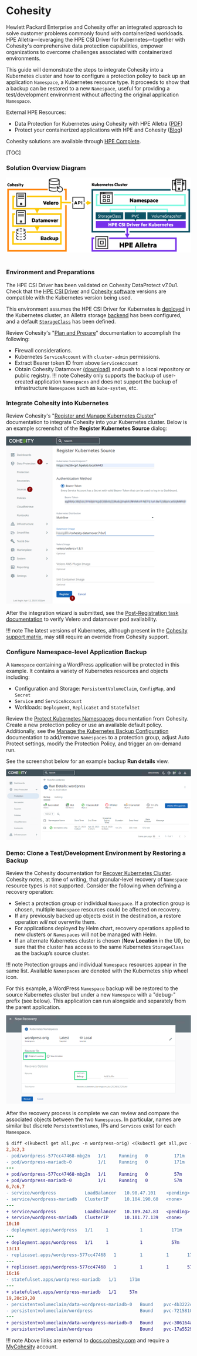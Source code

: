 # Cohesity

Hewlett Packard Enterprise and Cohesity offer an integrated approach to solve customer problems commonly found with containerized workloads. HPE Alletra—leveraging the HPE CSI Driver for Kubernetes—together with Cohesity's comprehensive data protection capabilities, empower organizations to overcome challenges associated with containerized environments. 

This guide will demonstrate the steps to integrate Cohesity into a Kubernetes cluster and how to configure a protection policy to back up an application `Namespace`, a Kubernetes resource type. It proceeds to show that a backup can be restored to a new `Namespace`, useful for providing a test/development environment without affecting the original application `Namespace`.

External HPE Resources:

* Data Protection for Kubernetes using Cohesity with HPE Alletra ([PDF](https://www.hpe.com/psnow/doc/a00133050enw))
* Protect your containerized applications with HPE and Cohesity ([Blog](https://community.hpe.com/t5/around-the-storage-block/protect-your-containerized-applications-with-hpe-and-cohesity/ba-p/7194173))

Cohesity solutions are available through [HPE Complete](https://buy.hpe.com/us/en/storage/complete-storage-solution/complete-storage-solution/complete-partner-program/cohesity/p/1009514534). 

[TOC]

### Solution Overview Diagram

![](img/overview.png) <br /> <br />

### Environment and Preparations

The HPE CSI Driver has been validated on Cohesity DataProtect v7.0u1. 
Check that the [HPE CSI Driver](https://scod.hpedev.io/csi_driver/index.html#compatibility_and_support) and [Cohesity software](https://docs.cohesity.com/7_0/Web/UserGuide/Content/ReleaseNotes/SupportedVersions.htm#Kubernet) versions are compatible with the Kubernetes version being used.

This environment assumes the HPE CSI Driver for Kubernetes is [deployed](../../csi_driver/deployment.md) in the Kubernetes cluster, an Alletra storage [backend](../../csi_driver/deployment.md#add_an_hpe_storage_backend) has been configured, and a default [`StorageClass`](../../csi_driver/using.md#base_storageclass_parameters) has been defined.

Review Cohesity's "[Plan and Prepare](https://docs.cohesity.com/7_0/Web/UserGuide/Content/Container/plan-prepare.htm)" documentation to accomplish the following:

* Firewall considerations.
* Kubernetes `ServiceAccount` with `cluster-admin` permissions.
* Extract Bearer token ID from above `ServiceAccount`
* Obtain Cohesity Datamover [(download)](https://downloads.cohesity.com/oauth2/login) and push to a local repository or public registry.
!!! note
    Cohesity only supports the backup of user-created application `Namespaces` and does not support the backup of infrastructure `Namespaces` such as `kube-system`, etc.

### Integrate Cohesity into Kubernetes

Review Cohesity's "[Register and Manage Kubernetes Cluster](https://docs.cohesity.com/7_0/Web/UserGuide/Content/Container/register.htm?tocpath=Kubernetes%7C_____2#RegisterKubernetesClusterasaSource)" documentation to integrate Cohesity into your Kubernetes cluster. Below is an example screenshot of the <b>Register Kubernetes Source</b> dialog:<br />

![](img/register_k8s.png) <br /> 

After the integration wizard is submitted, see the [Post-Registration task documentation](https://docs.cohesity.com/7_0/Web/UserGuide/Content/Container/register.htm?tocpath=Kubernetes%7C_____2#PostRegistrationTask) to verify Velero and datamover pod availability.

!!! note
    The latest versions of Kubernetes, although present in the [Cohesity support matrix](https://docs.cohesity.com/7_0/Web/UserGuide/Content/ReleaseNotes/SupportedVersions.htm#Kubernet), may still require an override from Cohesity support.  

### Configure Namespace-level Application Backup

A `Namespace` containing a WordPress application will be protected in this example. It contains a variety of Kubernetes resources and objects including:

* Configuration and Storage: `PersistentVolumeClaim`, `ConfigMap`, and `Secret` 
* `Service` and `ServiceAccount`
* Workloads: `Deployment`, `ReplicaSet` and `StatefulSet`

Review the [Protect Kubernetes Namespaces](https://docs.cohesity.com/7_0/Web/UserGuide/Content/Container/protect.htm?tocpath=Kubernetes%7CBackup%7C_____1) documentation from Cohesity. Create a new protection policy or use an available default policy. Additionally, see the [Manage the Kubernetes Backup Configuration](https://docs.cohesity.com/7_0/Web/UserGuide/Content/Container/manage-backup.htm) documentation to add/remove `Namespaces` to a protection group, adjust Auto Protect settings, modify the Protection Policy, and trigger an on-demand run.

See the screenshot below for an example backup <b>Run details</b> view.<br/>

![](img/Cohesity_Protection-RunDetails-view.png)


### Demo: Clone a Test/Development Environment by Restoring a Backup

Review the Cohesity documentation for [Recover Kubernetes Cluster](https://docs.cohesity.com/7_0/Web/UserGuide/Content/Container/ContainerRecover.htm?tocpath=Kubernetes%7C_____5#RecoverKubernetesCluster). Cohesity notes, at time of writing, that granular-level recovery of `Namespace` resource types is not supported. Consider the following when defining a recovery operation:

* Select a protection group or individual `Namespace`. If a protection group is chosen, multiple `Namespace` resources could be affected on recovery.
* If any previously backed up objects exist in the destination, a restore operation <i>will not</i> overwrite them. 
* For applications deployed by Helm chart, recovery operations applied to new clusters or `Namespaces` will not be managed with Helm.
* If an alternate Kubernetes cluster is chosen (<b>New Location</b> in the UI), be sure that the cluster has access to the same Kubernetes `StorageClass` as the backup’s source cluster.

!!! note
    Protection groups and individual `Namespace` resources appear in the same list. Available `Namespaces` are denoted with the Kubernetes ship wheel icon.

For this example, a WordPress `Namespace` backup will be restored to the source Kubernetes cluster but under a new `Namespace` with a "debug-" prefix (see below). This application can run alongside and separately from the parent application.

![](img/Cohesity-Recovery-Namespace-locationandrename.png)

After the recovery process is complete we can review and compare the associated objects between the two `Namespaces`. In particular, names are similar but discrete `PersistentVolumes`, IPs and `Services` exist for each `Namespace`.

``` diff
$ diff <(kubectl get all,pvc -n wordpress-orig) <(kubectl get all,pvc -n debug-wordpress-orig)
2,3c2,3
- pod/wordpress-577cc47468-mbg2n   1/1     Running   0          171m
- pod/wordpress-mariadb-0          1/1     Running   0          171m
---
+ pod/wordpress-577cc47468-mbg2n   1/1     Running   0          57m
+ pod/wordpress-mariadb-0          1/1     Running   0          57m
6,7c6,7
- service/wordpress           LoadBalancer   10.98.47.101    <pending>     80:30657/TCP,443:30290/TCP   171m
- service/wordpress-mariadb   ClusterIP      10.104.190.60   <none>        3306/TCP                     171m
---
+ service/wordpress           LoadBalancer   10.109.247.83   <pending>     80:31425/TCP,443:31002/TCP   57m
+ service/wordpress-mariadb   ClusterIP      10.101.77.139   <none>        3306/TCP                     57m
10c10
- deployment.apps/wordpress   1/1     1            1           171m
---
+ deployment.apps/wordpress   1/1     1            1           57m
13c13
- replicaset.apps/wordpress-577cc47468   1         1         1       171m
---
+ replicaset.apps/wordpress-577cc47468   1         1         1       57m
16c16
- statefulset.apps/wordpress-mariadb   1/1     171m
---
+ statefulset.apps/wordpress-mariadb   1/1     57m
19,20c19,20
- persistentvolumeclaim/data-wordpress-mariadb-0   Bound    pvc-4b3222c3-f71f-427f-847b-d6d0c5e019a4   8Gi        RWO            a9060-std      171m
- persistentvolumeclaim/wordpress                  Bound    pvc-72158104-06ae-4547-9f80-d551abd7cda5   10Gi       RWO            a9060-std      171m
---
+ persistentvolumeclaim/data-wordpress-mariadb-0   Bound    pvc-306164a8-3334-48ac-bdee-273ac9a97403   8Gi        RWO            a9060-std      59m
+ persistentvolumeclaim/wordpress                  Bound    pvc-17a55296-d0fb-44c2-968b-09c6ffc4abc9   10Gi       RWO            a9060-std      59m
```

!!! note
    Above links are external to [docs.cohesity.com](https://docs.cohesity.com/) and require a [MyCohesity](https://my.cohesity.com/s/login/SelfRegister) account.